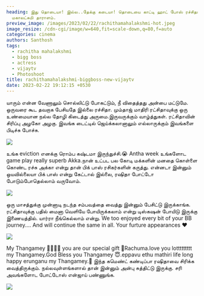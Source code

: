 ```yaml
---
heading: இது தொடையா! இல்ல..தேக்கு கடையா! தொடையை காட்டி ஹாட் போஸ் ரச்சிதா
  மகாலட்சுமி தாராளம்.
preview_image: /images/2023/02/22/rachithamahalakshmi-hot.jpeg
image_resize: /cdn-cgi/image/w=640,fit=scale-down,q=80,f=auto
categories: cinema
authors: Santhosh
tags:
  - rachitha mahalakshmi
  - bigg boss
  - actress
  - vijaytv
  - Photoshoot
title: rachithamahalakshmi-biggboss-new-vijaytv
date: 2023-02-22 19:12:15 +0530
---
```

யாரும் என்ன வேணாலும் சொல்லிட்டு போகட்டும், நீ விதைத்தது அன்பை மட்டுமே. ஒருவரை கூட தவறாக பேசியதே இல்லை ரச்சிதா. மும்தாஜ் மாதிரி ரட்சிதாவுக்கு  ஒரு உண்மையான நல்ல தோழி கிடைத்து அருமை.இருவருக்கும் வாழ்த்துகள். ரட்சிதாவின் சிரிப்பு அழகோ அழகு.  இவங்க டைட்டில் ஜெய்க்கலானாலும் எல்லாருக்கும் இவங்களை பிடிச்சு போச்சு.



![](/images/2023/02/22/rachithamahalakshmi-biggboss-new-vijaytvv.jpeg)

உங்க eviction எனக்கு ரொம்ப கஷ்டமா இருந்துச்சி.😭 Antha week உங்களோட game play really superb Akka.நான் உட்பட பல கோடி மக்களின் மனதை கொள்ளை கொண்ட ரச்சு அக்கா என்று தான் பிக் பாஸ் ரசிகர்களின் கருத்து. என்னடா இன்னும் ஒயவில்லையா பிக் பாஸ் என்று கேட்டால் இல்லை, ரஷிதா போட்டோ போடும்போதெல்லாம் வருவோம்.



![](/images/2023/02/22/rachithamahalakshmi-biggboss-new-vijaytv4.jpeg)

ஒரு மாசத்துக்கு முன்னாடி நடந்த சம்பவத்தை வைத்து இன்னும் பேசிட்டு இருக்காங்க. ரட்சிதாவுக்கு பதில் மைனா வெளியே போயிருக்கலாம் என்று டிஸ்கஷன் போயிடு இருக்கு இணையத்தில். யார்ரா நீங்கெல்லாம் என்று. We too enjoyed every bit of your BB journey.... And will continue the same in all. Your furture appearances ❤️



![](/images/2023/02/22/rachithamahalakshmi-biggboss-new-vijaytv2.jpeg)

My Thangamey 🤗😍😍😍 you are our special gift 💝Rachuma.love you lottttttttt my Thangamey.God Bless you Thangamey 😇.eppavu ethu mathiri life long happy erunganu my Thangamey.🤗 இந்த கமெண்ட் கண்டிப்பா ரஷிதாவை சிரிக்க  வைத்திருக்கும். நல்லவுள்ளங்களால் தான் இன்னும் அன்பு  சுத்திட்டு இருக்கு. சரி அவங்களோட போட்டோஸ் என்ஜாய் பண்ணுங்க. 

![](/images/2023/02/22/rachithamahalakshmi-biggboss-new-vijaytv.jpeg)